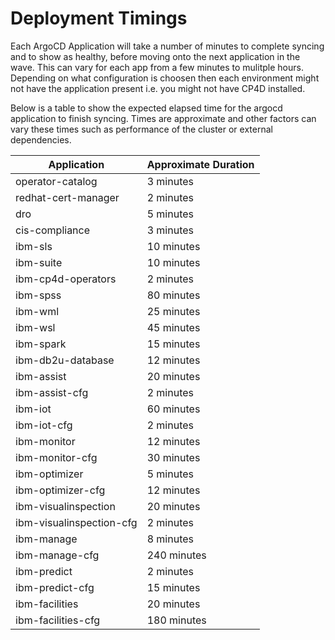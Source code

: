 Deployment Timings
===============================================================================

Each ArgoCD Application will take a number of minutes to complete syncing and to show as healthy, before moving onto the next application in the wave. This can vary for each app from a few minutes to mulitple hours. Depending on what configuration is choosen then each environment might not have the application present i.e. you might not have CP4D installed.

Below is a table to show the expected elapsed time for the argocd application to finish syncing. Times are approximate and other factors can vary these times such as performance of the cluster or external dependencies.

| Application | Approximate Duration |
|-|-|
| operator-catalog | 3 minutes |
| redhat-cert-manager | 2 minutes |
| dro | 5 minutes |
| cis-compliance | 3 minutes |
| ibm-sls | 10 minutes |
| ibm-suite | 10 minutes |
| ibm-cp4d-operators | 2 minutes |
| ibm-spss | 80 minutes |
| ibm-wml | 25 minutes |
| ibm-wsl | 45 minutes |
| ibm-spark | 15 minutes |
| ibm-db2u-database | 12 minutes |
| ibm-assist | 20 minutes |
| ibm-assist-cfg | 2 minutes |
| ibm-iot | 60 minutes |
| ibm-iot-cfg | 2 minutes |
| ibm-monitor | 12 minutes |
| ibm-monitor-cfg | 30 minutes |
| ibm-optimizer | 5 minutes |
| ibm-optimizer-cfg | 12 minutes |
| ibm-visualinspection | 20 minutes |
| ibm-visualinspection-cfg | 2 minutes |
| ibm-manage | 8 minutes |
| ibm-manage-cfg | 240 minutes |
| ibm-predict | 2 minutes |
| ibm-predict-cfg | 15 minutes |
| ibm-facilities | 20 minutes |
| ibm-facilities-cfg | 180 minutes |